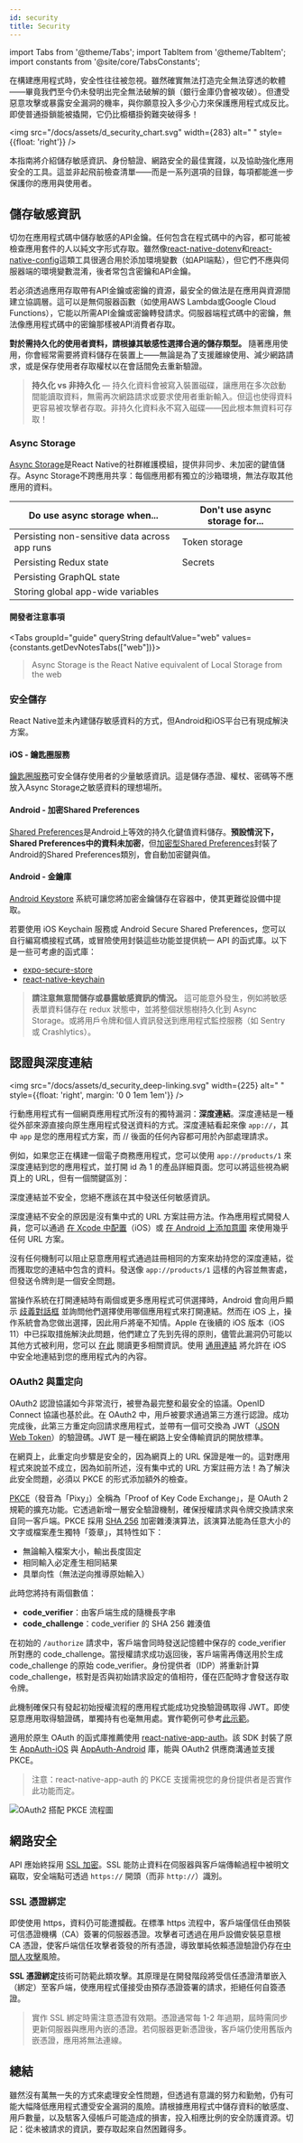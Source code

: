 ```yaml
---
id: security
title: Security
---
```


import Tabs from '@theme/Tabs'; import TabItem from '@theme/TabItem'; import constants from '@site/core/TabsConstants';

在構建應用程式時，安全性往往被忽視。雖然確實無法打造完全無法穿透的軟體——畢竟我們至今仍未發明出完全無法破解的鎖（銀行金庫仍會被攻破）。但遭受惡意攻擊或暴露安全漏洞的機率，與你願意投入多少心力來保護應用程式成反比。即使普通掛鎖能被撬開，它仍比櫥櫃掛鉤難突破得多！

<img src="/docs/assets/d_security_chart.svg" width={283} alt=" " style={{float: 'right'}} />

本指南將介紹儲存敏感資訊、身份驗證、網路安全的最佳實踐，以及協助強化應用安全的工具。這並非起飛前檢查清單——而是一系列選項的目錄，每項都能進一步保護你的應用與使用者。

## 儲存敏感資訊

切勿在應用程式碼中儲存敏感的API金鑰。任何包含在程式碼中的內容，都可能被檢查應用套件的人以純文字形式存取。雖然像[react-native-dotenv](https://github.com/goatandsheep/react-native-dotenv)和[react-native-config](https://github.com/luggit/react-native-config/)這類工具很適合用於添加環境變數（如API端點），但它們不應與伺服器端的環境變數混淆，後者常包含密鑰和API金鑰。

若必須透過應用存取帶有API金鑰或密鑰的資源，最安全的做法是在應用與資源間建立協調層。這可以是無伺服器函數（如使用AWS Lambda或Google Cloud Functions），它能以所需API金鑰或密鑰轉發請求。伺服器端程式碼中的密鑰，無法像應用程式碼中的密鑰那樣被API消費者存取。

**對於需持久化的使用者資料，請根據其敏感性選擇合適的儲存類型。** 隨著應用使用，你會經常需要將資料儲存在裝置上——無論是為了支援離線使用、減少網路請求，或是保存使用者存取權杖以在會話間免去重新驗證。

> **持久化 vs 非持久化** — 持久化資料會被寫入裝置磁碟，讓應用在多次啟動間能讀取資料，無需再次網路請求或要求使用者重新輸入。但這也使得資料更容易被攻擊者存取。非持久化資料永不寫入磁碟——因此根本無資料可存取！

### Async Storage

[Async Storage](https://github.com/react-native-async-storage/async-storage)是React Native的社群維護模組，提供非同步、未加密的鍵值儲存。Async Storage不跨應用共享：每個應用都有獨立的沙箱環境，無法存取其他應用的資料。

| **Do** use async storage when...              | **Don't** use async storage for... |
| --------------------------------------------- | ---------------------------------- |
| Persisting non-sensitive data across app runs | Token storage                      |
| Persisting Redux state                        | Secrets                            |
| Persisting GraphQL state                      |                                    |
| Storing global app-wide variables             |                                    |

#### 開發者注意事項

<Tabs groupId="guide" queryString defaultValue="web" values={constants.getDevNotesTabs(["web"])}>

<TabItem value="web">

> Async Storage is the React Native equivalent of Local Storage from the web

</TabItem>
</Tabs>

### 安全儲存

React Native並未內建儲存敏感資料的方式，但Android和iOS平台已有現成解決方案。

#### iOS - 鑰匙圈服務

[鑰匙圈服務](https://developer.apple.com/documentation/security/keychain_services)可安全儲存使用者的少量敏感資訊。這是儲存憑證、權杖、密碼等不應放入Async Storage之敏感資料的理想場所。

#### Android - 加密Shared Preferences

[Shared Preferences](https://developer.android.com/reference/android/content/SharedPreferences)是Android上等效的持久化鍵值資料儲存。**預設情況下，Shared Preferences中的資料未加密**，但[加密型Shared Preferences](https://developer.android.com/topic/security/data)封裝了Android的Shared Preferences類別，會自動加密鍵與值。

#### Android - 金鑰庫

[Android Keystore](https://developer.android.com/training/articles/keystore) 系統可讓您將加密金鑰儲存在容器中，使其更難從設備中提取。

若要使用 iOS Keychain 服務或 Android Secure Shared Preferences，您可以自行編寫橋接程式碼，或冒險使用封裝這些功能並提供統一 API 的函式庫。以下是一些可考慮的函式庫：

- [expo-secure-store](https://docs.expo.dev/versions/latest/sdk/securestore/)
- [react-native-keychain](https://github.com/oblador/react-native-keychain)

> **請注意無意間儲存或暴露敏感資訊的情況。** 這可能意外發生，例如將敏感表單資料儲存在 redux 狀態中，並將整個狀態樹持久化到 Async Storage。或將用戶令牌和個人資訊發送到應用程式監控服務（如 Sentry 或 Crashlytics）。

## 認證與深度連結

<img src="/docs/assets/d_security_deep-linking.svg" width={225} alt=" " style={{float: 'right', margin: '0 0 1em 1em'}} />

行動應用程式有一個網頁應用程式所沒有的獨特漏洞：**深度連結**。深度連結是一種從外部來源直接向原生應用程式發送資料的方式。深度連結看起來像 `app://`，其中 `app` 是您的應用程式方案，而 // 後面的任何內容都可用於內部處理請求。

例如，如果您正在構建一個電子商務應用程式，您可以使用 `app://products/1` 來深度連結到您的應用程式，並打開 id 為 1 的產品詳細頁面。您可以將這些視為網頁上的 URL，但有一個關鍵區別：

深度連結並不安全，您絕不應該在其中發送任何敏感資訊。

深度連結不安全的原因是沒有集中式的 URL 方案註冊方法。作為應用程式開發人員，您可以通過 [在 Xcode 中配置](https://developer.apple.com/documentation/uikit/inter-process_communication/allowing_apps_and_websites_to_link_to_your_content/defining_a_custom_url_scheme_for_your_app)（iOS）或 [在 Android 上添加意圖](https://developer.android.com/training/app-links/deep-linking) 來使用幾乎任何 URL 方案。

沒有任何機制可以阻止惡意應用程式通過註冊相同的方案來劫持您的深度連結，從而獲取您的連結中包含的資料。發送像 `app://products/1` 這樣的內容並無害處，但發送令牌則是一個安全問題。

當操作系統在打開連結時有兩個或更多應用程式可供選擇時，Android 會向用戶顯示 [歧義對話框](https://developer.android.com/training/basics/intents/sending#disambiguation-dialog) 並詢問他們選擇使用哪個應用程式來打開連結。然而在 iOS 上，操作系統會為您做出選擇，因此用戶將毫不知情。Apple 在後續的 iOS 版本（iOS 11）中已採取措施解決此問題，他們建立了先到先得的原則，儘管此漏洞仍可能以其他方式被利用，您可以 [在此](https://thehackernews.com/2019/07/ios-custom-url-scheme.html) 閱讀更多相關資訊。使用 [通用連結](https://developer.apple.com/ios/universal-links/) 將允許在 iOS 中安全地連結到您的應用程式內的內容。

### OAuth2 與重定向

OAuth2 認證協議如今非常流行，被譽為最完整和最安全的協議。OpenID Connect 協議也基於此。在 OAuth2 中，用戶被要求通過第三方進行認證。成功完成後，此第三方重定向回請求應用程式，並帶有一個可交換為 JWT（[JSON Web Token](https://jwt.io/introduction/)）的驗證碼。JWT 是一種在網路上安全傳輸資訊的開放標準。

在網頁上，此重定向步驟是安全的，因為網頁上的 URL 保證是唯一的。這對應用程式來說並不成立，因為如前所述，沒有集中式的 URL 方案註冊方法！為了解決此安全問題，必須以 PKCE 的形式添加額外的檢查。

[PKCE](https://oauth.net/2/pkce/)（發音為「Pixy」）全稱為「Proof of Key Code Exchange」，是 OAuth 2 規範的擴充功能。它透過新增一層安全驗證機制，確保授權請求與令牌交換請求來自同一客戶端。PKCE 採用 [SHA 256](https://www.movable-type.co.uk/scripts/sha256.html) 加密雜湊演算法，該演算法能為任意大小的文字或檔案產生獨特「簽章」，其特性如下：

- 無論輸入檔案大小，輸出長度固定
- 相同輸入必定產生相同結果
- 具單向性（無法逆向推導原始輸入）

此時您將持有兩個數值：

- **code_verifier**：由客戶端生成的隨機長字串
- **code_challenge**：code_verifier 的 SHA 256 雜湊值

在初始的 `/authorize` 請求中，客戶端會同時發送記憶體中保存的 code_verifier 所對應的 code_challenge。當授權請求成功返回後，客戶端需再傳送用於生成 code_challenge 的原始 code_verifier。身份提供者（IDP）將重新計算 code_challenge，核對是否與初始請求設定的值相符，僅在匹配時才會發送存取令牌。

此機制確保只有發起初始授權流程的應用程式能成功兌換驗證碼取得 JWT。即使惡意應用取得驗證碼，單獨持有也毫無用處。實作範例可參考[此示範](https://aaronparecki.com/oauth-2-simplified/#mobile-apps)。

適用於原生 OAuth 的函式庫推薦使用 [react-native-app-auth](https://github.com/FormidableLabs/react-native-app-auth)。該 SDK 封裝了原生 [AppAuth-iOS](https://github.com/openid/AppAuth-iOS) 與 [AppAuth-Android](https://github.com/openid/AppAuth-Android) 庫，能與 OAuth2 供應商溝通並支援 PKCE。

> 注意：react-native-app-auth 的 PKCE 支援需視您的身份提供者是否實作此功能而定。

![OAuth2 搭配 PKCE 流程圖](/docs/assets/diagram_pkce.svg)

## 網路安全

API 應始終採用 [SSL 加密](https://www.ssl.com/faqs/faq-what-is-ssl/)。SSL 能防止資料在伺服器與客戶端傳輸過程中被明文竊取，安全端點可透過 `https://` 開頭（而非 `http://`）識別。

### SSL 憑證綁定

即使使用 https，資料仍可能遭攔截。在標準 https 流程中，客戶端僅信任由預裝可信憑證機構（CA）簽署的伺服器憑證。攻擊者可透過在用戶設備安裝惡意根 CA 憑證，使客戶端信任攻擊者簽發的所有憑證，導致單純依賴憑證驗證仍存在[中間人攻擊](https://en.wikipedia.org/wiki/Man-in-the-middle_attack)風險。

**SSL 憑證綁定**技術可防範此類攻擊。其原理是在開發階段將受信任憑證清單嵌入（綁定）至客戶端，使應用程式僅接受由預存憑證簽署的請求，拒絕任何自簽憑證。

> 實作 SSL 綁定時需注意憑證有效期。憑證通常每 1-2 年過期，屆時需同步更新伺服器與應用內嵌的憑證。若伺服器更新憑證後，客戶端仍使用舊版內嵌憑證，應用將無法連線。

## 總結

雖然沒有萬無一失的方式來處理安全性問題，但透過有意識的努力和勤勉，仍有可能大幅降低應用程式遭受安全漏洞的風險。請根據應用程式中儲存資料的敏感度、用戶數量，以及駭客入侵帳戶可能造成的損害，投入相應比例的安全防護資源。切記：從未被請求的資訊，要存取起來自然困難得多。